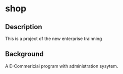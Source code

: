 # shop

## Description
This is a project of the new enterprise trainning

## Background 
A E-Commericial program with administration sysytem.
